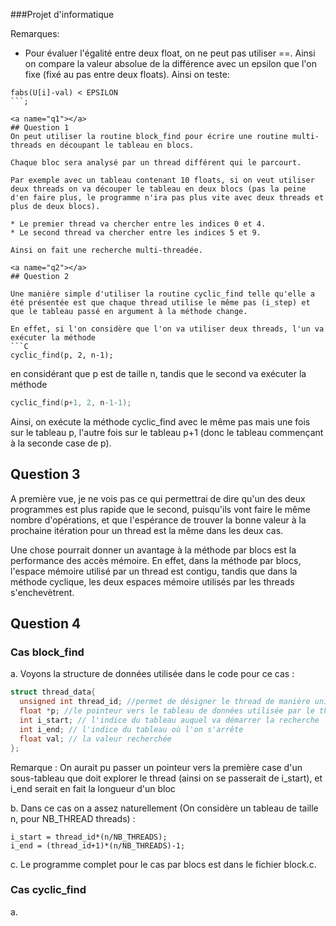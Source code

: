 ###Projet d'informatique

Remarques: 

* Pour évaluer l'égalité entre deux float, on ne peut pas utiliser ==. Ainsi on compare la valeur absolue de la différence avec un epsilon que l'on fixe  (fixé au pas entre deux floats). Ainsi on teste:
```
fabs(U[i]-val) < EPSILON
```;

<a name="q1"></a>
## Question 1
On peut utiliser la routine block_find pour écrire une routine multi-threads en découpant le tableau en blocs.

Chaque bloc sera analysé par un thread différent qui le parcourt. 

Par exemple avec un tableau contenant 10 floats, si on veut utiliser deux threads on va découper le tableau en deux blocs (pas la peine d'en faire plus, le programme n'ira pas plus vite avec deux threads et plus de deux blocs).

* Le premier thread va chercher entre les indices 0 et 4. 
* Le second thread va chercher entre les indices 5 et 9. 

Ainsi on fait une recherche multi-threadée. 

<a name="q2"></a>
## Question 2

Une manière simple d'utiliser la routine cyclic_find telle qu'elle a été présentée est que chaque thread utilise le même pas (i_step) et que le tableau passé en argument à la méthode change. 

En effet, si l'on considère que l'on va utiliser deux threads, l'un va exécuter la méthode 
```C
cyclic_find(p, 2, n-1);
```
 en considérant que p est de taille n, tandis que le second va exécuter la méthode 
```C
cyclic_find(p+1, 2, n-1-1);
```

Ainsi, on exécute la méthode cyclic_find avec le même pas mais une fois sur le tableau p, l'autre fois sur le tableau p+1 (donc le tableau commençant à la seconde case de p). 

<a name="q3"></a>
## Question 3

A première vue, je ne vois pas ce qui permettrai de dire qu'un des deux programmes est plus rapide que le second, puisqu'ils vont faire le même nombre d'opérations, et que l'espérance de trouver la bonne valeur à la prochaine itération pour un thread est la même dans les deux cas. 

Une chose pourrait donner un avantage à la méthode par blocs est la performance des accès mémoire. En effet, dans la méthode par blocs, l'espace mémoire utilisé par un thread est contigu, tandis que dans la méthode cyclique, les deux espaces mémoire utilisés par les threads s'enchevètrent. 

<a name="q4"></a>
## Question 4
### Cas block_find

a. Voyons la structure de données utilisée dans le code pour ce cas : 

```C
struct thread_data{
  unsigned int thread_id; //permet de désigner le thread de manière unique
  float *p; //le pointeur vers le tableau de données utilisée par le thread
  int i_start; // l'indice du tableau auquel va démarrer la recherche
  int i_end; // l'indice du tableau où l'on s'arrête
  float val; // la valeur recherchée
};
````

Remarque : On aurait pu passer un pointeur vers la première case d'un sous-tableau que doit explorer le thread (ainsi on se passerait de i_start), et i_end serait en fait la longueur d'un bloc


b. Dans ce cas on a assez naturellement (On considère un tableau de taille n, pour NB_THREAD threads) :

````
i_start = thread_id*(n/NB_THREADS);
i_end = (thread_id+1)*(n/NB_THREADS)-1;
````

c. Le programme complet pour le cas par blocs est dans le fichier block.c. 

### Cas cyclic_find

a. 

